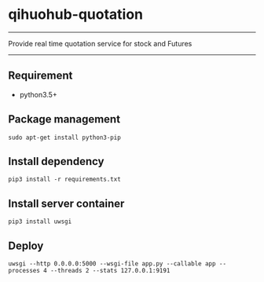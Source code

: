 # qihuohub-quotation

***
Provide real time quotation service for stock and Futures
***
## Requirement
* python3.5+

## Package management

	sudo apt-get install python3-pip
    
## Install dependency

	pip3 install -r requirements.txt

## Install server container

	pip3 install uwsgi

## Deploy

	uwsgi --http 0.0.0.0:5000 --wsgi-file app.py --callable app --processes 4 --threads 2 --stats 127.0.0.1:9191

	

